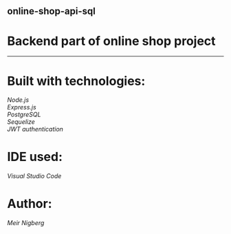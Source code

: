 ## online-shop-api-sql
# Backend part of online shop project  
______________________________________

# Built with technologies:
_Node.js_  
_Express.js_  
_PostgreSQL_  
_Sequelize_  
_JWT authentication_  

# IDE used:  
_Visual Studio Code_  

# Author:  
_Meir Nigberg_  
